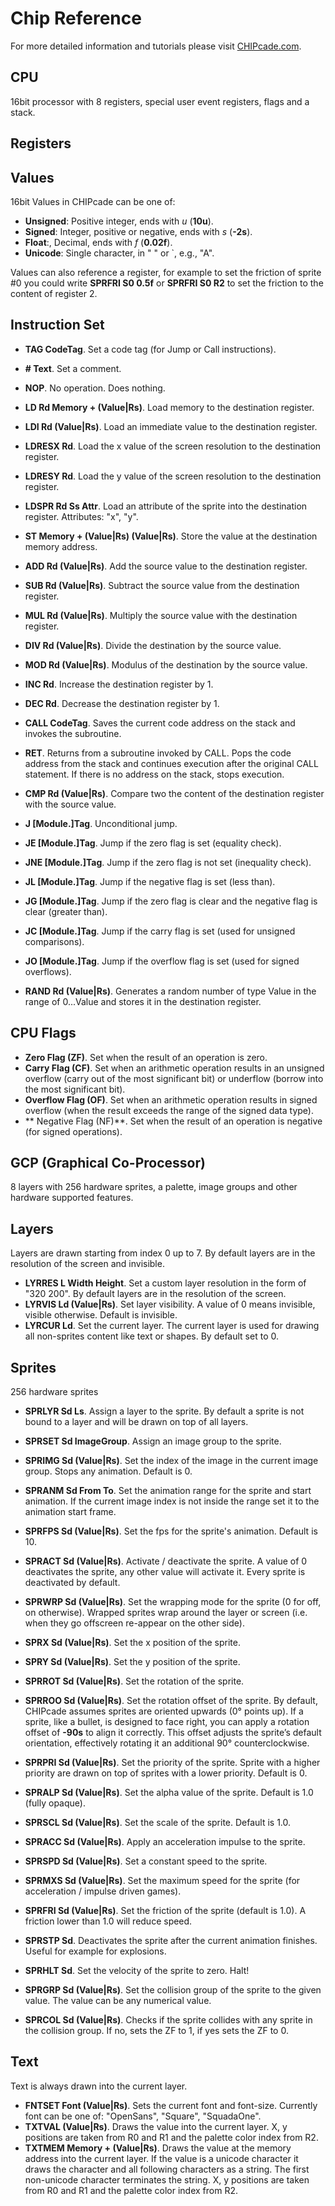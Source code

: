 # Chip Reference

For more detailed information and tutorials please visit [CHIPcade.com](https://chipcade.com).

## CPU

16bit processor with 8 registers, special user event registers, flags and a stack.

## Registers



## Values

16bit Values in CHIPcade can be one of:

- **Unsigned**: Positive integer, ends with *u* (**10u**).
- **Signed**: Integer, positive or negative, ends with *s* (**-2s**).
- **Float**:, Decimal, ends with *f* (**0.02f**).
- **Unicode**: Single character, in " " or `, e.g., "A".

Values can also reference a register, for example to set the friction of sprite #0 you could write **SPRFRI S0 0.5f** or **SPRFRI S0 R2** to set the friction to the content of register 2.

## Instruction Set

- **TAG CodeTag**. Set a code tag (for Jump or Call instructions).
- **# Text**. Set a comment.
- **NOP**. No operation. Does nothing.

- **LD Rd Memory + (Value|Rs)**. Load memory to the destination register.
- **LDI Rd (Value|Rs)**. Load an immediate value to the destination register.
- **LDRESX Rd**. Load the x value of the screen resolution to the destination register.
- **LDRESY Rd**. Load the y value of the screen resolution to the destination register.
- **LDSPR Rd Ss Attr**. Load an attribute of the sprite into the destination register. Attributes: "x", "y".
- **ST Memory + (Value|Rs) (Value|Rs)**. Store the value at the destination memory address.

- **ADD Rd (Value|Rs)**. Add the source value to the destination register.
- **SUB Rd (Value|Rs)**. Subtract the source value from the destination register.
- **MUL Rd (Value|Rs)**. Multiply the source value with the destination register.
- **DIV Rd (Value|Rs)**. Divide the destination by the source value.
- **MOD Rd (Value|Rs)**. Modulus of the destination by the source value.

- **INC Rd**. Increase the destination register by 1.
- **DEC Rd**. Decrease the destination register by 1.

- **CALL CodeTag**. Saves the current code address on the stack and invokes the subroutine.
- **RET**. Returns from a subroutine invoked by CALL. Pops the code address from the stack and continues execution after the original CALL statement. If there is no address on the stack, stops execution.

- **CMP Rd (Value|Rs)**. Compare two the content of the destination register with the source value.
- **J [Module.]Tag**. Unconditional jump.
- **JE [Module.]Tag**. Jump if the zero flag is set (equality check).
- **JNE [Module.]Tag**. Jump if the zero flag is not set (inequality check).
- **JL [Module.]Tag**. Jump if the negative flag is set (less than).
- **JG [Module.]Tag**. Jump if the zero flag is clear and the negative flag is clear (greater than).
- **JC [Module.]Tag**. Jump if the carry flag is set (used for unsigned comparisons).
- **JO [Module.]Tag**. Jump if the overflow flag is set (used for signed overflows).

- **RAND Rd (Value|Rs)**. Generates a random number of type Value in the range of 0...Value and stores it in the destination register.

## CPU Flags

- **Zero Flag (ZF)**. Set when the result of an operation is zero.
- **Carry Flag (CF)**. Set when an arithmetic operation results in an unsigned overflow (carry out of the most significant bit) or underflow (borrow into the most significant bit).
- **Overflow Flag (OF)**. Set when an arithmetic operation results in signed overflow (when the result exceeds the range of the signed data type).
- ** Negative Flag (NF)**. Set when the result of an operation is negative (for signed operations).

## GCP (Graphical Co-Processor)

8 layers with 256 hardware sprites, a palette, image groups and other hardware supported features.

## Layers

Layers are drawn starting from index 0 up to 7. By default layers are in the resolution of the screen and invisible.

- **LYRRES L Width Height**. Set a custom layer resolution in the form of "320 200". By default layers are in the resolution of the screen.
- **LYRVIS Ld (Value|Rs)**. Set layer visibility. A value of 0 means invisible, visible otherwise. Default is invisible.
- **LYRCUR Ld**. Set the current layer. The current layer is used for drawing all non-sprites content like text or shapes. By default set to 0.

## Sprites

256 hardware sprites

- **SPRLYR Sd Ls**. Assign a layer to the sprite. By default a sprite is not bound to a layer and will be drawn on top of all layers.

- **SPRSET Sd ImageGroup**. Assign an image group to the sprite.
- **SPRIMG Sd (Value|Rs)**. Set the index of the image in the current image group. Stops any animation. Default is 0.
- **SPRANM Sd From To**. Set the animation range for the sprite and start animation. If the current image index is not inside the range set it to the animation start frame.
- **SPRFPS Sd (Value|Rs)**. Set the fps for the sprite's animation. Default is 10.

- **SPRACT Sd (Value|Rs)**. Activate / deactivate the sprite. A value of 0 deactivates the sprite, any other value will activate it. Every sprite is deactivated by default.
- **SPRWRP Sd (Value|Rs)**. Set the wrapping mode for the sprite (0 for off, on otherwise). Wrapped sprites wrap around the layer or screen (i.e. when they go offscreen re-appear on the other side).

- **SPRX Sd (Value|Rs)**. Set the x position of the sprite.
- **SPRY Sd (Value|Rs)**. Set the y position of the sprite.
- **SPRROT Sd (Value|Rs)**. Set the rotation of the sprite.
- **SPRROO Sd (Value|Rs)**. Set the rotation offset of the sprite. By default, CHIPcade assumes sprites are oriented upwards (0° points up). If a sprite, like a bullet, is designed to face right, you can apply a rotation offset of **-90s** to align it correctly. This offset adjusts the sprite’s default orientation, effectively rotating it an additional 90° counterclockwise.
- **SPRPRI Sd (Value|Rs)**. Set the priority of the sprite. Sprite with a higher priority are drawn on top of sprites with a lower priority. Default is 0.
- **SPRALP Sd (Value|Rs)**. Set the alpha value of the sprite. Default is 1.0 (fully opaque).
- **SPRSCL Sd (Value|Rs)**. Set the scale of the sprite. Default is 1.0.

- **SPRACC Sd (Value|Rs)**. Apply an acceleration impulse to the sprite.
- **SPRSPD Sd (Value|Rs)**. Set a constant speed to the sprite.
- **SPRMXS Sd (Value|Rs)**. Set the maximum speed for the sprite (for acceleration / impulse driven games).
- **SPRFRI Sd (Value|Rs)**. Set the friction of the sprite (default is 1.0). A friction lower than 1.0 will reduce speed.
- **SPRSTP Sd**. Deactivates the sprite after the current animation finishes. Useful for example for explosions.
- **SPRHLT Sd**. Set the velocity of the sprite to zero. Halt!

- **SPRGRP Sd (Value|Rs)**. Set the collision group of the sprite to the given value. The value can be any numerical value.
- **SPRCOL Sd (Value|Rs)**. Checks if the sprite collides with any sprite in the collision group. If no, sets the ZF to 1, if yes sets the ZF to 0.

## Text

Text is always drawn into the current layer.

- **FNTSET Font (Value|Rs)**. Sets the current font and font-size. Currently font can be one of: "OpenSans", "Square", "SquadaOne". 
- **TXTVAL (Value|Rs)**. Draws the value into the current layer. X, y positions are taken from R0 and R1 and the palette color index from R2.
- **TXTMEM Memory + (Value|Rs)**. Draws the value at the memory address into the current layer. If the value is a unicode character it draws the character and all following characters as a string. The first non-unicode character terminates the string. X, y positions are taken from R0 and R1 and the palette color index from R2.
